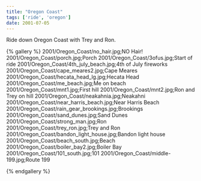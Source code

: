 ```yaml
---
title: "Oregon Coast"
tags: ['ride', 'oregon']
date: 2001-07-05
---
```

Ride down Oregon Coast with Trey and Ron.

{% gallery %} 
2001/Oregon_Coast/no_hair.jpg;NO Hair!
2001/Oregon_Coast/porch.jpg;Porch
2001/Oregon_Coast/3ofus.jpg;Start of ride
2001/Oregon_Coast/4th_july_beach.jpg;4th of July fireworks
2001/Oregon_Coast/cape_meares2.jpg;Cape Meares
2001/Oregon_Coast/hecata_head_lg.jpg;Hecata Head
2001/Oregon_Coast/me_beach.jpg;Me on beach
2001/Oregon_Coast/mnt1.jpg;First hill
2001/Oregon_Coast/mnt2.jpg;Ron and Trey on hill
2001/Oregon_Coast/neakahnia.jpg;Neakahni
2001/Oregon_Coast/near_harris_beach.jpg;Near Harris Beach
2001/Oregon_Coast/rain_gear_brookings.jpg;Brookings
2001/Oregon_Coast/sand_dunes.jpg;Sand Dunes
2001/Oregon_Coast/strong_man.jpg;Ron
2001/Oregon_Coast/trey_ron.jpg;Trey and Ron
2001/Oregon_Coast/bandon_light_house.jpg;Bandon light house
2001/Oregon_Coast/beach_south.jpg;Beach
2001/Oregon_Coast/boiler_bay2.jpg;Boiler Bay
2001/Oregon_Coast/101_south.jpg;101
2001/Oregon_Coast/middle-199.jpg;Route 199

{% endgallery %}
